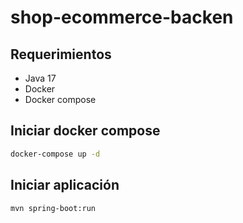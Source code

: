 # shop-ecommerce-backen

## Requerimientos

- Java 17
- Docker
- Docker compose

## Iniciar docker compose

```bash
docker-compose up -d
```

## Iniciar aplicación

```bash
mvn spring-boot:run
```